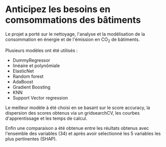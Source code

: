 # Anticipez les besoins en comsommations des bâtiments

Le projet a porté sur le nettoyage, l'analyse et la modélisation de la consommation en énergie et de l'émission en CO<sub>2</sub> de bâtiments.

Plusieurs modèles ont été utilisés :
- DummyRegressor
- linéaire et polynômiale
- ElasticNet
- Random forest
- AdaBoost
- Gradient Boosting
- KNN
- Support Vector regression

Le meilleur modèle à été choisi en se basant sur le score accuracy, la dispersion des scores obtenus via un gridsearchCV, les courbes d'apprentissage et les temps de calcul.

Enfin une comparaison a été obtenue entre les réultats obtenus avec l'ensemble des variables (34) et après avoir sélectionné les 5 variables les plus pertinentes (SHAP).
